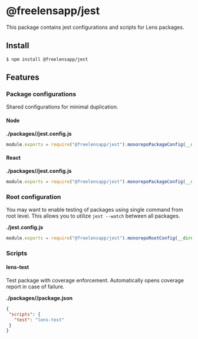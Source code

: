 # @freelensapp/jest

This package contains jest configurations and scripts for Lens packages.

## Install

```
$ npm install @freelensapp/jest
```

## Features

### Package configurations
Shared configurations for minimal duplication.

#### Node

**./packages/<any-package>/jest.config.js**
```javascript
module.exports = require("@freelensapp/jest").monorepoPackageConfig(__dirname).configForNode;
```

#### React

**./packages/<any-package>/jest.config.js**
```javascript
module.exports = require("@freelensapp/jest").monorepoPackageConfig(__dirname).configForReact;
```

### Root configuration
You may want to enable testing of packages using single command from root level. This allows you to utilize `jest --watch` between all packages.


**./jest.config.js**
```javascript
module.exports = require("@freelensapp/jest").monorepoRootConfig(__dirname);
```

### Scripts

#### lens-test
Test package with coverage enforcement. Automatically opens coverage report in case of failure.

**./packages/<any-package>/package.json**
```json
{
 "scripts": {
   "test": "lens-test"
 }         
}
```
